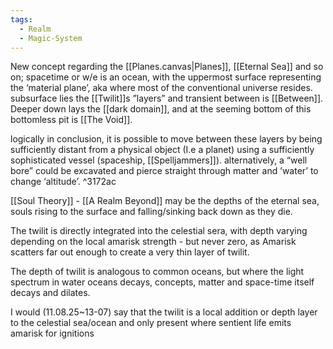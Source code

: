 ```yaml
---
tags:
  - Realm
  - Magic-System
---
```

New concept regarding the [[Planes.canvas|Planes]], [[Eternal Sea]] and so on;
spacetime or w/e is an ocean, with the uppermost surface representing the ‘material plane’, aka where most of the conventional universe resides.
subsurface lies the [[Twilit]]s ”layers” and transient between is [[Between]].
Deeper down lays the [[dark domain]], and at the seeming bottom of this bottomless pit is [[The Void]].

logically in conclusion, it is possible to move between these layers by being sufficiently distant from a physical object (I.e a planet) using a sufficiently sophisticated vessel (spaceship, [[Spelljammers]]). alternatively, a “well bore” could be excavated and pierce straight through matter and ’water’ to change ‘altitude’.  ^3172ac

[[Soul Theory]] - [[A Realm Beyond]] may be the depths of the eternal sea, souls rising to the surface and falling/sinking back down as they die.

The twilit is directly integrated into the celestial sera, with depth varying depending on the local amarisk strength - but never zero, as Amarisk scatters far out enough to create a very thin layer of twilit.

The depth of twilit is analogous to common oceans, but where the light spectrum in water oceans decays, concepts, matter and space-time itself decays and dilates. 

I would (11.08.25~13-07) say that the twilit is a local addition or depth layer to the celestial sea/ocean and only present where sentient life emits amarisk for ignitions 
